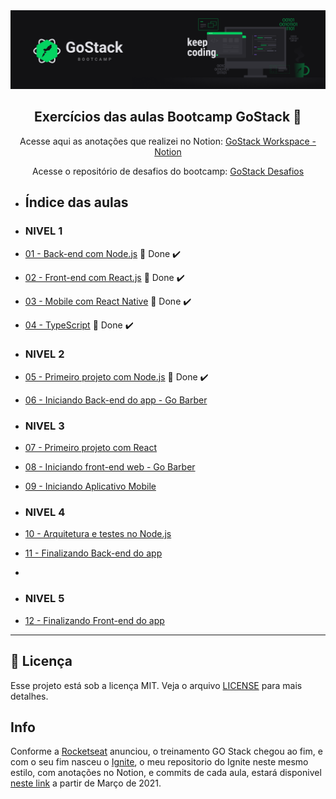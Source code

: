 <img alt="GoStack" src="/GoStackBanner.png" />

<h2 align="center">
  Exercícios das aulas Bootcamp GoStack 🚀
</h2>

<p align="center">
  Acesse aqui as anotações que realizei no Notion: <a href="https://www.notion.so/GoStack-Workspace-b5158ff357974a6fab4c292ac2c61963">GoStack Workspace - Notion</a></p>
  
  <p align="center">Acesse o repositório de desafios do bootcamp: <a href="https://github.com/willnogueyra/bootcamp-gostack-desafios">GoStack Desafios</a></p>


- ## Índice das aulas

- ### NIVEL 1
- [01 - Back-end com Node.js](https://github.com/willnogueyra/bootcamp-gostack-modulos/tree/master/nivel-01/01-backend-com-node) 🚀 Done :heavy_check_mark:
- [02 - Front-end com React.js](https://github.com/willnogueyra/bootcamp-gostack-modulos/tree/master/nivel-01/02-frontend-com-reactjs) 🚀 Done :heavy_check_mark:
- [03 - Mobile com React Native](https://github.com/willnogueyra/bootcamp-gostack-modulos/tree/master/nivel-01/03-mobile-com-react-native) 🚀 Done :heavy_check_mark:
- [04 - TypeScript](https://github.com/willnogueyra/bootcamp-gostack-modulos/tree/master/nivel-01/04-typescript) 🚀 Done :heavy_check_mark:
- ### NIVEL 2 
- [05 - Primeiro projeto com Node.js](https://github.com/willnogueyra/bootcamp-gostack-modulos/tree/master/nivel-02/01-primeiro-projeto-com-nodejs) 🚀 Done :heavy_check_mark:
- [06 - Iniciando Back-end do app - Go Barber](https://github.com/willnogueyra/bootcamp-gostack-modulos/tree/master/nivel-02/02-iniciando-back-end-do-app)
- ### NIVEL 3
- [07 - Primeiro projeto com React](https://github.com/willnogueyra/bootcamp-gostack-modulos/tree/master/nivel-03/01-primeiro-projeto-com-react) 
- [08 - Iniciando front-end web - Go Barber](https://github.com/willnogueyra/bootcamp-gostack-modulos/tree/master/nivel-03/02-iniciando-o-front-end-web) 
- [09 - Iniciando Aplicativo Mobile](https://github.com/willnogueyra/bootcamp-gostack-modulos/tree/master/nivel-03/03-iniciando-aplicativo-mobile) 

- ### NIVEL 4
- [10 - Arquitetura e testes no Node.js](https://github.com/willnogueyra/bootcamp-gostack-modulos/tree/master/nivel-04/01-arquitetura-e-testes-no-nodejs)  
- [11 - Finalizando Back-end do app](https://github.com/willnogueyra/bootcamp-gostack-modulos/tree/master/nivel-04/02-finalizando-backend-do-app) 
- 
- ### NIVEL 5
- [12 - Finalizando Front-end do app](https://github.com/willnogueyra/bootcamp-gostack-modulos/tree/master/nivel-05/01-finalizando-frontend-web-do-app)

--- 

## :memo: Licença

Esse projeto está sob a licença MIT. Veja o arquivo [LICENSE]() para mais detalhes.

## Info

Conforme a [Rocketseat](https://rocketseat.com.br/) anunciou, o treinamento GO Stack chegou ao fim, e com o seu fim nasceu o [Ignite](), o meu repositorio do Ignite neste mesmo estilo, com anotações no Notion, e commits de cada aula, estará disponivel [neste link]() a partir de Março de 2021.
